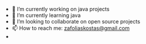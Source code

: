 - 🔭 I’m currently working on java projects
- 🌱 I’m currently learning java
- 👯 I’m looking to collaborate on open source projects
- 📫 How to reach me: zafoliaskostas@gmail.com
- 

